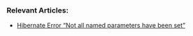 ### Relevant Articles:
- [Hibernate Error “Not all named parameters have been set”](https://www.baeldung.com/hibernate-error-named-parameters-not-set)

